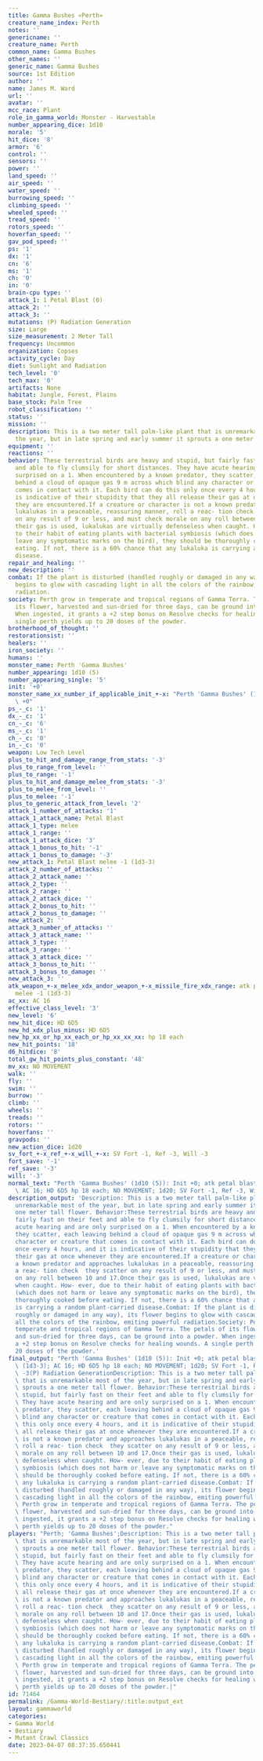 ```yaml
---
title: Gamma Bushes «Perth»
creature_name_index: Perth
notes: ''
genericname: ''
creature_name: Perth
common_name: Gamma Bushes
other_names: ''
generic_name: Gamma Bushes
source: 1st Edition
author: ''
name: James M. Ward
url: ''
avatar: ''
mcc_race: Plant
role_in_gamma_world: Monster - Harvestable
number_appearing_dice: 1d10
morale: '5'
hit_dice: '8'
armor: '6'
control: ''
sensors: ''
power: ''
land_speed: ''
air_speed: ''
water_speed: ''
burrowing_speed: ''
climbing_speed: ''
wheeled_speed: ''
tread_speed: ''
rotors_speed: ''
hoverfan_speed: ''
gav_pod_speed: ''
ps: '1'
dx: '1'
cn: '6'
ms: '1'
ch: '0'
in: '0'
brain-cpu type: ''
attack_1: 1 Petal Blast (0)
attack_2: ''
attack_3: ''
mutations: (P) Radiation Generation
size: Large
size_measurement: 2 Meter Tall
frequency: Uncommon
organization: Copses
activity_cycle: Day
diet: Sunlight and Radiation
tech_level: '0'
tech_max: '0'
artifacts: None
habitat: Jungle, Forest, Plains
base_stock: Palm Tree
robot_classification: ''
status: ''
mission: ''
description: This is a two meter tall palm-like plant that is unremarkable most of
  the year, but in late spring and early summer it sprouts a one meter tall flower.
equipment: ''
reactions: ''
behavior: These terrestrial birds are heavy and stupid, but fairly fast on their feet
  and able to fly clumsily for short distances. They have acute hearing and are only
  surprised on a 1. When encountered by a known predator, they scatter, each leaving
  behind a cloud of opaque gas 9 m across which blind any character or creature that
  comes in contact with it. Each bird can do this only once every 4 hours, and it
  is indicative of their stupidity that they all release their gas at once whenever
  they are encountered.If a creature or character is not a known predator and approaches
  lukalukas in a peaceable, reassuring manner, roll a reac- tion check  they scatter
  on any result of 9 or less, and must check morale on any roll between 10 and 17.Once
  their gas is used, lukalukas are virtually defenseless when caught. How- ever, due
  to their habit of eating plants with bacterial symbiosis (which does not harm or
  leave any symptomatic marks on the bird), they should be thoroughly cooked before
  eating. If not, there is a 60% chance that any lukaluka is carrying a random plant-carried
  disease.
repair_and_healing: ''
new_description: ''
combat: If the plant is disturbed (handled roughly or damaged in any way), its flower
  begins to glow with cascading light in all the colors of the rainbow, emiting powerful
  radiation.
society: Perth grow in temperate and tropical regions of Gamma Terra. The petals of
  its flower, harvested and sun-dried for three days, can be ground into a powder.
  When ingested, it grants a +2 step bonus on Resolve checks for healing wounds. A
  single perth yields up to 20 doses of the powder.
brotherhood_of_thought: ''
restorationsist: ''
healers: ''
iron_society: ''
humans: ''
monster_name: Perth 'Gamma Bushes'
number_appearing: 1d10 (5)
number_appearing_single: '5'
init: '+0'
monster_name_xx_number_if_applicable_init_+-x: "Perth 'Gamma Bushes' (1d10 (5)): Init\
  \ +0"
ps_-_c: '1'
dx_-_c: '1'
cn_-_c: '6'
ms_-_c: '1'
ch_-_c: '0'
in_-_c: '0'
weapon: Low Tech Level
plus_to_hit_and_damage_range_from_stats: '-3'
plus_to_range_from_level: ''
plus_to_range: '-1'
plus_to_hit_and_damage_melee_from_stats: '-3'
plus_to_melee_from_level: ''
plus_to_melee: '-1'
plus_to_generic_attack_from_level: '2'
attack_1_number_of_attacks: '1'
attack_1_attack_name: Petal Blast
attack_1_type: melee
attack_1_range: ''
attack_1_attack_dice: '3'
attack_1_bonus_to_hit: '-1'
attack_1_bonus_to_damage: '-3'
new_attack_1: Petal Blast melee -1 (1d3-3)
attack_2_number_of_attacks: ''
attack_2_attack_name: ''
attack_2_type: ''
attack_2_range: ''
attack_2_attack_dice: ''
attack_2_bonus_to_hit: ''
attack_2_bonus_to_damage: ''
new_attack_2: ''
attack_3_number_of_attacks: ''
attack_3_attack_name: ''
attack_3_type: ''
attack_3_range: ''
attack_3_attack_dice: ''
attack_3_bonus_to_hit: ''
attack_3_bonus_to_damage: ''
new_attack_3: ''
atk_weapon_+-x_melee_xdx_andor_weapon_+-x_missile_fire_xdx_range: atk petal blast
  melee -1 (1d3-3)
ac_xx: AC 16
effective_class_level: '3'
new_level: '6'
new_hit_dice: HD 6D5
new_hd_xdx_plus_minus: HD 6D5
new_hp_xx_or_hp_xx_each_or_hp_xx_xx_xx: hp 18 each
new_hit_points: '18'
d6_hitdice: '8'
total_gw_hit_points_plus_constant: '48'
mv_xx: NO MOVEMENT
walk: ''
fly: ''
swim: ''
burrow: ''
climb: ''
wheels: ''
treads: ''
rotors: ''
hoverfans: ''
gravpods: ''
new_action_dice: 1d20
sv_fort_+-x_ref_+-x_will_+-x: SV Fort -1, Ref -3, Will -3
fort_save: '-1'
ref_save: '-3'
will: '-3'
normal_text: "Perth 'Gamma Bushes' (1d10 (5)): Init +0; atk petal blast melee -1 (1d3-3);\
  \ AC 16; HD 6D5 hp 18 each; NO MOVEMENT; 1d20; SV Fort -1, Ref -3, Will -3"
description_output: 'Description: This is a two meter tall palm-like plant that is
  unremarkable most of the year, but in late spring and early summer it sprouts a
  one meter tall flower. Behavior:These terrestrial birds are heavy and stupid, but
  fairly fast on their feet and able to fly clumsily for short distances. They have
  acute hearing and are only surprised on a 1. When encountered by a known predator,
  they scatter, each leaving behind a cloud of opaque gas 9 m across which blind any
  character or creature that comes in contact with it. Each bird can do this only
  once every 4 hours, and it is indicative of their stupidity that they all release
  their gas at once whenever they are encountered.If a creature or character is not
  a known predator and approaches lukalukas in a peaceable, reassuring manner, roll
  a reac- tion check  they scatter on any result of 9 or less, and must check morale
  on any roll between 10 and 17.Once their gas is used, lukalukas are virtually defenseless
  when caught. How- ever, due to their habit of eating plants with bacterial symbiosis
  (which does not harm or leave any symptomatic marks on the bird), they should be
  thoroughly cooked before eating. If not, there is a 60% chance that any lukaluka
  is carrying a random plant-carried disease.Combat: If the plant is disturbed (handled
  roughly or damaged in any way), its flower begins to glow with cascading light in
  all the colors of the rainbow, emiting powerful radiation.Society: Perth grow in
  temperate and tropical regions of Gamma Terra. The petals of its flower, harvested
  and sun-dried for three days, can be ground into a powder. When ingested, it grants
  a +2 step bonus on Resolve checks for healing wounds. A single perth yields up to
  20 doses of the powder.'
final_output: "Perth 'Gamma Bushes' (1d10 (5)): Init +0; atk petal blast melee -1\
  \ (1d3-3); AC 16; HD 6D5 hp 18 each; NO MOVEMENT; 1d20; SV Fort -1, Ref -3, Will\
  \ -3(P) Radiation GenerationDescription: This is a two meter tall palm-like plant\
  \ that is unremarkable most of the year, but in late spring and early summer it\
  \ sprouts a one meter tall flower. Behavior:These terrestrial birds are heavy and\
  \ stupid, but fairly fast on their feet and able to fly clumsily for short distances.\
  \ They have acute hearing and are only surprised on a 1. When encountered by a known\
  \ predator, they scatter, each leaving behind a cloud of opaque gas 9 m across which\
  \ blind any character or creature that comes in contact with it. Each bird can do\
  \ this only once every 4 hours, and it is indicative of their stupidity that they\
  \ all release their gas at once whenever they are encountered.If a creature or character\
  \ is not a known predator and approaches lukalukas in a peaceable, reassuring manner,\
  \ roll a reac- tion check  they scatter on any result of 9 or less, and must check\
  \ morale on any roll between 10 and 17.Once their gas is used, lukalukas are virtually\
  \ defenseless when caught. How- ever, due to their habit of eating plants with bacterial\
  \ symbiosis (which does not harm or leave any symptomatic marks on the bird), they\
  \ should be thoroughly cooked before eating. If not, there is a 60% chance that\
  \ any lukaluka is carrying a random plant-carried disease.Combat: If the plant is\
  \ disturbed (handled roughly or damaged in any way), its flower begins to glow with\
  \ cascading light in all the colors of the rainbow, emiting powerful radiation.Society:\
  \ Perth grow in temperate and tropical regions of Gamma Terra. The petals of its\
  \ flower, harvested and sun-dried for three days, can be ground into a powder. When\
  \ ingested, it grants a +2 step bonus on Resolve checks for healing wounds. A single\
  \ perth yields up to 20 doses of the powder."
players: "Perth; 'Gamma Bushes';Description: This is a two meter tall palm-like plant\
  \ that is unremarkable most of the year, but in late spring and early summer it\
  \ sprouts a one meter tall flower. Behavior:These terrestrial birds are heavy and\
  \ stupid, but fairly fast on their feet and able to fly clumsily for short distances.\
  \ They have acute hearing and are only surprised on a 1. When encountered by a known\
  \ predator, they scatter, each leaving behind a cloud of opaque gas 9 m across which\
  \ blind any character or creature that comes in contact with it. Each bird can do\
  \ this only once every 4 hours, and it is indicative of their stupidity that they\
  \ all release their gas at once whenever they are encountered.If a creature or character\
  \ is not a known predator and approaches lukalukas in a peaceable, reassuring manner,\
  \ roll a reac- tion check  they scatter on any result of 9 or less, and must check\
  \ morale on any roll between 10 and 17.Once their gas is used, lukalukas are virtually\
  \ defenseless when caught. How- ever, due to their habit of eating plants with bacterial\
  \ symbiosis (which does not harm or leave any symptomatic marks on the bird), they\
  \ should be thoroughly cooked before eating. If not, there is a 60% chance that\
  \ any lukaluka is carrying a random plant-carried disease.Combat: If the plant is\
  \ disturbed (handled roughly or damaged in any way), its flower begins to glow with\
  \ cascading light in all the colors of the rainbow, emiting powerful radiation.Society:\
  \ Perth grow in temperate and tropical regions of Gamma Terra. The petals of its\
  \ flower, harvested and sun-dried for three days, can be ground into a powder. When\
  \ ingested, it grants a +2 step bonus on Resolve checks for healing wounds. A single\
  \ perth yields up to 20 doses of the powder.|"
id: 71464
permalink: /Gamma-World-Bestiary/:title:output_ext
layout: gammaworld
categories:
- Gamma World
- Bestiary
- Mutant Crawl Classics
date: 2023-04-07 08:37:35.650441
---
```

